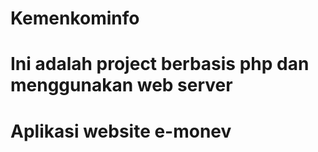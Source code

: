 # Kemenkominfo
# Ini adalah project berbasis php dan menggunakan web server
# Aplikasi website e-monev
